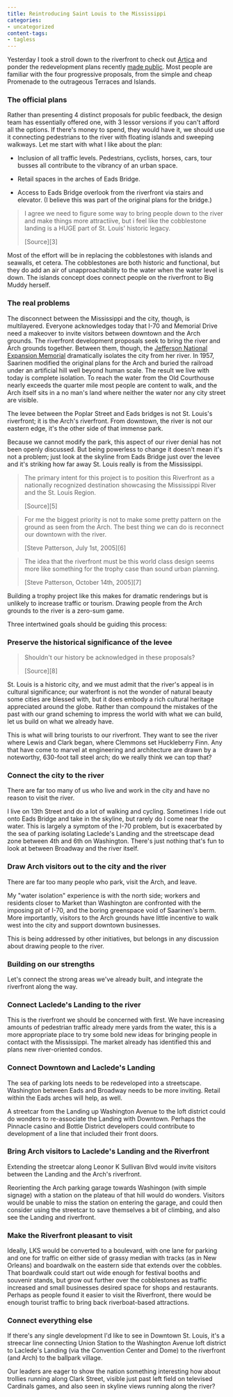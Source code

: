 ```yaml
---
title: Reintroducing Saint Louis to the Mississippi
categories:
- uncategorized
content-tags:
- tagless
---
```


Yesterday I took a stroll down to the riverfront to check out [Artica][1] and ponder the redevelopment plans recently [made public][2].  Most people are familiar with the four progressive proposals, from the simple and cheap Promenade to the outrageous Terraces and Islands.


   [1]: http://www.artica.org/
   [2]: http://www.greatrivers.info/DocumentStore/c2a7920a7e364980a60fe0cdbc908a6b/051011-RiverfrontForumPresentation.pdf

### The official plans

Rather than presenting 4 distinct proposals for public feedback, the design team has essentially offered one, with 3 lessor versions if you can't afford all the options.  If there's money to spend, they would have it, we should use it connecting pedestrians to the river with floating islands and sweeping walkways.  Let me start with what I like about the plan:




  * Inclusion of all traffic levels.  Pedestrians, cyclists, horses, cars, tour busses all contribute to the vibrancy of an urban space.


  * Retail spaces in the arches of Eads Bridge.


  * Access to Eads Bridge overlook from the riverfront via stairs and elevator.  (I believe this was part of the original plans for the bridge.)



> I agree we need to figure some way to bring people down to the river and make things more attractiive, but i feel like the cobblestone landing is a HUGE part of St. Louis' historic legacy.
> <footer>[Source][3]

   [3]: http://www.urbanstl.com/viewtopic.php?p=14107#14107

Most of the effort will be in replacing the cobblestones with islands and seawalls, et cetera.  The cobblestones are both historic and functional, but they do add an air of unapproachability to the water when the water level is down.  The islands concept does connect people on the riverfront to Big Muddy herself.


### The real problems

The disconnect between the Mississippi and the city, though, is multilayered.  Everyone acknowledges today that I-70 and Memorial Drive need a makeover to invite visitors between downtown and the Arch grounds.  The riverfront development proposals seek to bring the river and Arch grounds together.  Between them, though, the [Jefferson National Expansion Memorial][4] dramatically isolates the city from her river.  In 1957, Saarinen modified the original plans for the Arch and buried the railroad under an artificial hill well beyond human scale.  The result we live with today is complete isolation.  To reach the water from the Old Courthouse nearly exceeds the quarter mile most people are content to walk, and the Arch itself sits in a no man's land where neither the water nor any city street are visible.

   [4]: http://www.nps.gov/jeff/

The levee between the Poplar Street and Eads bridges is not St. Louis's riverfront; it is the Arch's riverfront.  From downtown, the river is not our eastern edge, it's the other side of that immense park.

Because we cannot modify the park, this aspect of our river denial has not been openly discussed.  But being powerless to change it doesn't mean it's not a problem; just look at the skyline from Eads Bridge just over the levee and it's striking how far away St. Louis really is from the Mississippi.

> The primary intent for this project is to  position this Riverfront as a nationally recognized destination showcasing the Mississippi River and the St. Louis Region.
> <footer>[Source][5]</footer>

   [5]: http://www.greatrivers.info/Projects/PDFs/RiverfrontInformation.pdf

> For me the biggest priority is not to make some pretty pattern on the ground as seen from the Arch. The best thing we can do is reconnect our downtown with the river.
> <footer>[Steve Patterson, July 1st, 2005][6]</footer>

   [6]: http://www.urbanreviewstl.com/archives/000209.php

> The idea that the riverfront must be this world class design seems more like something for the trophy case than sound urban planning.
> <footer>[Steve Patterson, October 14th, 2005][7]</footer>

   [7]: http://www.urbanreviewstl.com/archives/000293.php

Building a trophy project like this makes for dramatic renderings but is unlikely to increase traffic or tourism.  Drawing people from the Arch grounds to the river is a zero-sum game.

Three intertwined goals should be guiding this process:


### Preserve the historical significance of the levee

> Shouldn't our history be acknowledged in these proposals?
> <footer>[Source][8]</footer>

   [8]: http://www.urbanstl.com/viewtopic.php?p=14114#14114

St. Louis is a historic city, and we must admit that the river's appeal is in cultural significance; our waterfront is not the wonder of natural beauty some cities are blessed with, but it does embody a rich cultural heritage appreciated around the globe.  Rather than compound the mistakes of the past with our grand scheming to impress the world with what we can build, let us build on what we already have.

This is what will bring tourists to our riverfront.  They want to see the river where Lewis and Clark began, where Clemmons set Huckleberry Finn.  Any that have come to marvel at engineering and architecture are drawn by a noteworthy, 630-foot tall steel arch; do we really think we can top that?


### Connect the city to the river


There are far too many of us who live and work in the city and have no reason to visit the river.

I live on 13th Street and do a lot of walking and cycling.  Sometimes I ride out onto Eads Bridge and take in the skyline, but rarely do I come near the water.  This is largely a symptom of the I-70 problem, but is exacerbated by the sea of parking isolating Laclede's Landing and the streetscape dead zone between 4th and 6th on Washington.  There's just nothing that's fun to look at between Broadway and the river itself.


### Draw Arch visitors out to the city and the river


There are far too many people who park, visit the Arch, and leave.

My "water isolation" experience is with the north side; workers and residents closer to Market than Washington are confronted with the imposing pit of I-70, and the boring greenspace void of Saarinen's berm.  More importantly, visitors to the Arch grounds have little incentive to walk west into the city and support downtown businesses.

This is being addressed by other initiatives, but belongs in any discussion about drawing people to the river.


### Building on our strengths

Let's connect the strong areas we've already built, and integrate the riverfront along the way.


### Connect Laclede's Landing to the river


This is the riverfront we should be concerned with first.  We have increasing amounts of pedestrian traffic already mere yards from the water, this is a more appropriate place to try some bold new ideas for bringing people in contact with the Mississippi.  The market already has identified this and plans new river-oriented condos.


### Connect Downtown and Laclede's Landing


The sea of parking lots needs to be redeveloped into a streetscape.  Washington between Eads and Broadway needs to be more inviting.  Retail within the Eads arches will help, as well.

A streetcar from the Landing up Washington Avenue to the loft district could do wonders to re-associate the Landing with Downtown.  Perhaps the Pinnacle casino and Bottle District developers could contribute to development of a line that included their front doors.


### Bring Arch visitors to Laclede's Landing and the Riverfront


Extending the streetcar along Leonor K Sullivan Blvd would invite visitors between the Landing and the Arch's riverfront.

Reorienting the Arch parking garage towards Washingon (with simple signage) with a station on the plateau of that hill would do wonders.  Visitors would be unable to miss the station on entering the garage, and could then consider using the streetcar to save themselves a bit of climbing, and also see the Landing and riverfront.


### Make the Riverfront pleasant to visit


Ideally, LKS would be converted to a boulevard, with one lane for parking and one for traffic on either side of grassy median with tracks (as in New Orleans) and boardwalk on the eastern side that extends over the cobbles.  That boardwalk could start out wide enough for festival booths and souvenir stands, but grow out further over the cobblestones as traffic increased and small businesses desired space for shops and restaurants.  Perhaps as people found it easier to visit the Riverfront, there would be enough tourist traffic to bring back riverboat-based attractions.


### Connect everything else


If there's any single development I'd like to see in Downtown St. Louis, it's a streecar line connecting Union Station to the Washington Avenue loft district to Laclede's Landing (via the Convention Center and Dome) to the riverfront (and Arch) to the ballpark village.

Our leaders are eager to show the nation something interesting how about trollies running along Clark Street, visible just past left field on televised Cardinals games, and also seen in skyline views running along the river?
